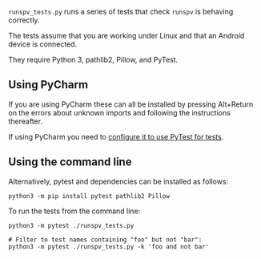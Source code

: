 `runspv_tests.py` runs a series of tests that check `runspv` is behaving
correctly.

The tests assume that you are working under Linux and that an Android device is connected.

They require Python 3, pathlib2, Pillow, and PyTest.

## Using PyCharm

If you are using PyCharm these can all be installed by pressing Alt+Return on the errors about unknown imports and
following the instructions thereafter.

If using PyCharm you need to [configure it to use PyTest for tests](https://www.jetbrains.com/help/pycharm/pytest.html).

## Using the command line

Alternatively, pytest and dependencies can be installed as follows:

```
python3 -m pip install pytest pathlib2 Pillow
```

To run the tests from the command line:

```
python3 -m pytest ./runspv_tests.py

# Filter to test names containing "foo" but not "bar":
python3 -m pytest ./runspv_tests.py -k 'foo and not bar'
```
